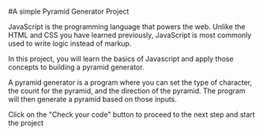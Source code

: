 #A simple Pyramid Generator Project

JavaScript is the programming language that powers the web. Unlike the HTML and CSS you have learned previously, 
JavaScript is most commonly used to write logic instead of markup.

In this project, you will learn the basics of Javascript and apply those concepts to building a pyramid generator.

A pyramid generator is a program where you can set the type of character, the count for the pyramid, 
and the direction of the pyramid. The program will then generate a pyramid based on those inputs.

Click on the "Check your code" button to proceed to the next step and start the project